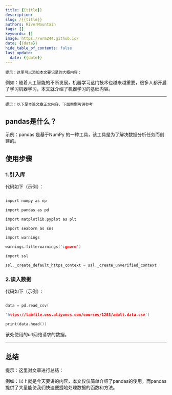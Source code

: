 ```yaml
---
title: {{title}}
description: 
slug: /{{title}}
authors: RiverMountain
tags: []
keywords: []
image: https://wrm244.github.io/
date: {{date}}
hide_table_of_contents: false
last_update:
  date: {{date}}
---
```


`提示：这里可以添加本文要记录的大概内容：`

例如：随着人工智能的不断发展，机器学习这门技术也越来越重要，很多人都开启了学习机器学习，本文就介绍了机器学习的基础内容。

<!-- truncate -->

---

`提示：以下是本篇文章正文内容，下面案例可供参考`

## pandas是什么？

示例：pandas 是基于NumPy 的一种工具，该工具是为了解决数据分析任务而创建的。

## 使用步骤

### 1.引入库

代码如下（示例）：

```c

import numpy as np

import pandas as pd

import matplotlib.pyplot as plt

import seaborn as sns

import warnings

warnings.filterwarnings('ignore')

import ssl

ssl._create_default_https_context = ssl._create_unverified_context

```

### 2.读入数据

代码如下（示例）：

```c

data = pd.read_csv(

'https://labfile.oss.aliyuncs.com/courses/1283/adult.data.csv')

print(data.head())

```

该处使用的url网络请求的数据。

---

## 总结

提示：这里对文章进行总结：

例如：以上就是今天要讲的内容，本文仅仅简单介绍了pandas的使用，而pandas提供了大量能使我们快速便捷地处理数据的函数和方法。
  
